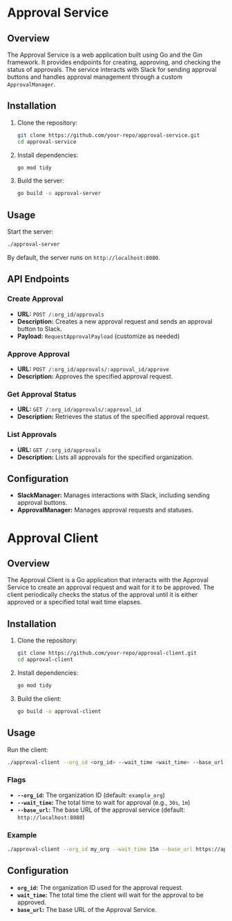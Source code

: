 # Approval Service

## Overview

The Approval Service is a web application built using Go and the Gin framework. It provides endpoints for creating, approving, and checking the status of approvals. The service interacts with Slack for sending approval buttons and handles approval management through a custom `ApprovalManager`.

## Installation

1. Clone the repository:

   ```sh
   git clone https://github.com/your-repo/approval-service.git
   cd approval-service
   ```

2. Install dependencies:

   ```sh
   go mod tidy
   ```

3. Build the server:
   ```sh
   go build -o approval-server
   ```

## Usage

Start the server:

```sh
./approval-server
```

By default, the server runs on `http://localhost:8080`.

## API Endpoints

### Create Approval

- **URL:** `POST /:org_id/approvals`
- **Description:** Creates a new approval request and sends an approval button to Slack.
- **Payload:** `RequestApprovalPayload` (customize as needed)

### Approve Approval

- **URL:** `POST /:org_id/approvals/:approval_id/approve`
- **Description:** Approves the specified approval request.

### Get Approval Status

- **URL:** `GET /:org_id/approvals/:approval_id`
- **Description:** Retrieves the status of the specified approval request.

### List Approvals

- **URL:** `GET /:org_id/approvals`
- **Description:** Lists all approvals for the specified organization.

## Configuration

- **SlackManager:** Manages interactions with Slack, including sending approval buttons.
- **ApprovalManager:** Manages approval requests and statuses.

# Approval Client

## Overview

The Approval Client is a Go application that interacts with the Approval Service to create an approval request and wait for it to be approved. The client periodically checks the status of the approval until it is either approved or a specified total wait time elapses.

## Installation

1. Clone the repository:

   ```sh
   git clone https://github.com/your-repo/approval-client.git
   cd approval-client
   ```

2. Install dependencies:

   ```sh
   go mod tidy
   ```

3. Build the client:
   ```sh
   go build -o approval-client
   ```

## Usage

Run the client:

```sh
./approval-client --org_id <org_id> --wait_time <wait_time> --base_url <base_url>
```

### Flags

- **`--org_id`:** The organization ID (default: `example_org`)
- **`--wait_time`:** The total time to wait for approval (e.g., `30s`, `1m`)
- **`--base_url`:** The base URL of the approval service (default: `http://localhost:8080`)

### Example

```sh
./approval-client --org_id my_org --wait_time 15m --base_url https://approvals.fly.dev --message "*This service is about to deploy. You have 5 minutes to stop deploy if you do not want it.*'
```

## Configuration

- **`org_id`:** The organization ID used for the approval request.
- **`wait_time`:** The total time the client will wait for the approval to be approved.
- **`base_url`:** The base URL of the Approval Service.
